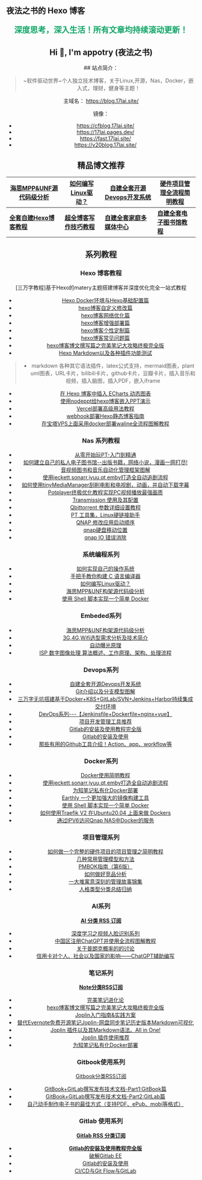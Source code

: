 ## 夜法之书的 Hexo 博客


<p style="text-align:center;color:#13a768;font-size:1.5em;font-weight: bold;">
深度思考，深入生活！所有文章均持续滚动更新！</p>

<h2 align="center">Hi 👋, I'm appotry (夜法之书) </h2>


<div align="center" >
## 站点简介：

> ~软件驱动世界~个人独立技术博客，关于Linux,开源，Nas，Docker，嵌入式，理财，健身等主题！

主域名： https://blog.17lai.site/

镜像：

- https://cfblog.17lai.site/
- https://17lai.pages.dev/
- https://fast.17lai.site/
- https://v20blog.17lai.site/

## 精品博文推荐

| [海思MPP&UNF源代码级分析](https://blog.17lai.site/posts/13894dce/) | [如何编写Linux驱动？](https://blog.17lai.site/posts/ed364362/) | [**自建全套开源Devops开发系统**](https://blog.17lai.site/posts/ab63eb8f/) | [**硬件项目管理全流程简明教程**](https://blog.17lai.site/posts/d8b1e381/) |
| ------------------------------------------------------------ | ------------------------------------------------------------ | ------------------------------------------------------------ | ------------------------------------------------------------ |
| [**全套自建Hexo博客教程**](https://blog.17lai.site/posts/40300608/) | [**超全博客写作技巧教程**](https://blog.17lai.site/posts/253706ff/) | [**自建全套家庭多媒体中心**](https://blog.17lai.site/posts/9912bd5d/) | [**自建全套电子图书馆教程**](https://blog.17lai.site/posts/dc1c8194/) |




## 系列教程

### Hexo 博客教程

[三万字教程]基于Hexo的matery主题搭建博客并深度优化完全一站式教程

- [Hexo Docker环境与Hexo基础配置篇](https://blog.17lai.site/posts/40300608/)
- [hexo博客自定义修改篇](https://blog.17lai.site/posts/4d8a0b22/)
- [hexo博客网络优化篇](https://blog.17lai.site/posts/9b056c86/)
- [hexo博客增强部署篇](https://blog.17lai.site/posts/5311b619/)
- [hexo博客个性定制篇](https://blog.17lai.site/posts/4a2050e2/)
- [hexo博客常见问题篇](https://blog.17lai.site/posts/84b4059a/)
- [hexo博客博文撰写篇之完美笔记大攻略终极完全版](https://blog.17lai.site/posts/253706ff/)
- [Hexo Markdown以及各种插件功能测试](https://blog.17lai.site/posts/cf0f47fd/)

> - markdown 各种其它语法插件，latex公式支持，mermaid图表，plant uml图表，URL卡片，bilibili卡片，github卡片，豆瓣卡片，插入音乐和视频，插入脑图，插入PDF，嵌入iframe

- [在 Hexo 博客中插入 ECharts 动态图表](https://blog.17lai.site/posts/217ccdc1/)
- [使用nodeppt给hexo博客嵌入PPT演示](https://blog.17lai.site/posts/546887ac/)
- [Vercel部署高级用法教程](https://blog.17lai.site/posts/e922fac8/)
- [webhook部署Hexo静态博客指南](https://blog.17lai.site/posts/eb731135/)
- [在宝塔VPS上面采用docker部署waline全流程图解教程](https://blog.17lai.site/posts/8f9792ab/)



### Nas 系列教程

- [从零开始玩PT-入门到精通](https://blog.17lai.site/posts/9806d7f1/)
- [如何建立自己的私人电子图书馆--出版书籍，网络小说，漫画一网打尽!](https://blog.17lai.site/posts/dc1c8194/)
- [音视频图书和音乐自动化管理框架图解](https://blog.17lai.site/posts/db7bf49b/)
- [使用jeckett,sonarr,iyuu,qt,emby打造全自动追剧流程](https://blog.17lai.site/posts/9912bd5d/)
- [如何使用tinyMediaManager刮削电影和电视剧，动画，并自动下载字幕](https://blog.17lai.site/posts/e6d40157/)
- [Potplayer终极优化教程实现PC视频播放最强画质](https://blog.17lai.site/posts/2f8fb473/)
- [Transmission 使用及其配置](https://blog.17lai.site/posts/8f76d9dd/)
- [Qbittorrent 参数详细设置教程](https://blog.17lai.site/posts/f6b32521/)
- [PT 工具集，Linux硬链接助手](https://blog.17lai.site/posts/bb600b4b/)
- [QNAP 修改应用启动顺序](https://blog.17lai.site/posts/77da2f80/)
- [qnap硬盘移动位置](https://blog.17lai.site/posts/10fee780/)
- [qnap IO 错误消除](https://blog.17lai.site/posts/5b1993ac/)

### **系统编程系列** 

- [如何实现自己的操作系统](https://blog.17lai.site/posts/ffcce55d/)
- [手把手教你构建 C 语言编译器](https://blog.17lai.site/posts/32570315/)
- [如何编写Linux驱动？](https://blog.17lai.site/posts/ed364362/)
- [海思MPP&UNF构架源代码级分析](https://blog.17lai.site/posts/13894dce/)
- [使用 Shell 脚本实现一个简单 Docker](https://blog.17lai.site/posts/90e60aac/)

### **Embeded系列** 


- [海思MPP&UNF构架源代码级分析](https://blog.17lai.site/posts/13894dce/)
- [3G,4G,Wifi选型需求分析及技术简介](https://blog.17lai.site/posts/6b2ba137/)
- [自动曝光原理](https://blog.17lai.site/posts/509c7bd3/)
- [ISP 数字图像处理 算法概述、工作原理、架构、处理流程](https://blog.17lai.site/posts/798e6e62/)

### **Devops系列** 

- [自建全套开源Devops开发系统](https://blog.17lai.site/posts/ab63eb8f/)
- [Git介绍以及分支模型图解](https://blog.17lai.site/posts/d32a07a7/)
- [三万字无坑搭建基于Docker+K8S+GitLab/SVN+Jenkins+Harbor持续集成交付环境](https://blog.17lai.site/posts/39563241/)
- [DevOps系列---【Jenkinsfile+Dockerfile+nginx+vue】](https://blog.17lai.site/posts/3437994a/)
- [项目开发管理工具推荐](https://blog.17lai.site/posts/f4c3ad41/)
- [Gitlab的安装及使用教程完全版](https://blog.17lai.site/posts/acc13b70/)
- [Gitlab的安装及使用](https://blog.17lai.site/posts/d08eb7b/)
- [那些有用的Github工具介绍！Action、app、workflow等](https://blog.17lai.site/posts/78c3371/)

### **Docker系列** 

- [Docker使用简明教程](https://blog.17lai.site/posts/42b6a86d/)
- [使用jeckett,sonarr,iyuu,qt,emby打造全自动追剧流程](https://blog.17lai.site/posts/9912bd5d/)
- [为知笔记私有化Docker部署](https://blog.17lai.site/posts/1802a8a7/)
- [Earthly 一个更加强大的镜像构建工具](https://blog.17lai.site/posts/593cc323/)
- [使用 Shell 脚本实现一个简单 Docker](https://blog.17lai.site/posts/90e60aac/)
- [如何使用Traefik V2 在Ubuntu20.04 上面来做 Dockers](https://blog.17lai.site/posts/465d2738/) 
- [通过IPV6访问Qnap NAS中Docker的服务](https://blog.17lai.site/posts/462f1e5c/)

### **项目管理系列** 

- [如何做一个完整的硬件项目的项目管理之简明教程](https://blog.17lai.site/posts/d8b1e381/)
- [几种常用管理模型和方法](https://blog.17lai.site/posts/ca630feb/)
- [PMBOK指南（第6版）](https://blog.17lai.site/posts/ac0df556/)
- [如何做好竞品分析](https://blog.17lai.site/posts/99be6dfb/)
- [一大堆寓意深刻的管理故事锦集](https://blog.17lai.site/posts/a6477052/)
- [人格类型分类总结归纳](https://blog.17lai.site/posts/ec34b111/) 

### **AI系列**

  [**AI 分类 RSS 订阅**](https://blog.17lai.site/categories/ai/atom.xml)

  - [深度学习之视频人脸识别系列](https://blog.17lai.site/posts/a0f3c838/)
  - [中国区注册ChatGPT并使用全流程图解教程](https://blog.17lai.site/posts/1336c869/)
  - [关于普朗克概率的的讨论](https://blog.17lai.site/posts/60146716/)
  - [信用卡对个人、社会以及国家的影响——ChatGPT辅助编写](https://blog.17lai.site/posts/b648bb9c/)

### **笔记系列**

  [**Note分类RSS订阅**](https://blog.17lai.site/categories/note/atom.xml)

  - [完美笔记进化论](https://blog.17lai.site/posts/a8535f26/)
  - [hexo博客博文撰写篇之完美笔记大攻略终极完全版](https://blog.17lai.site/posts/253706ff/)
  - [Joplin入门指南&实践方案](https://blog.17lai.site/posts/e6086437/)
  - [替代Evernote免费开源笔记Joplin-网盘同步笔记历史版本Markdown可视化](https://blog.17lai.site/posts/45f878cd/)
  - [Joplin 插件以及其Markdown语法。All in One!](https://blog.17lai.site/posts/92d347d6/)
  - [Joplin 插件使用推荐](https://blog.17lai.site/posts/e3ee7f8b/)
  - [为知笔记私有化Docker部署](https://blog.17lai.site/posts/1802a8a7/)

### **Gitbook使用系列**

  [Gitbook分类RSS订阅](https://blog.17lai.site/categories/gitbook/atom.xml)

  - [GitBook+GitLab撰写发布技术文档-Part1:GitBook篇](https://blog.17lai.site/posts/7fe86002/)
  - [GitBook+GitLab撰写发布技术文档-Part2:GitLab篇](https://blog.17lai.site/posts/7790e989/)
  - [自己动手制作电子书的最佳方式（支持PDF、ePub、mobi等格式）](https://blog.17lai.site/posts/d6bad1e5/)

### **Gitlab 使用系列**

  [**Gitlab RSS 分类订阅**](https://blog.17lai.site/categories/gitlab/atom.xml)

  - [**Gitlab的安装及使用教程完全版**](https://blog.17lai.site/posts/acc13b70/)
  - [破解Gitlab EE](https://blog.17lai.site/posts/29a820b3/)
  - [Gitlab的安装及使用](https://blog.17lai.site/posts/d08eb7b/)
  - [CI/CD与Git Flow与GitLab](https://blog.17lai.site/posts/1879721e/)
